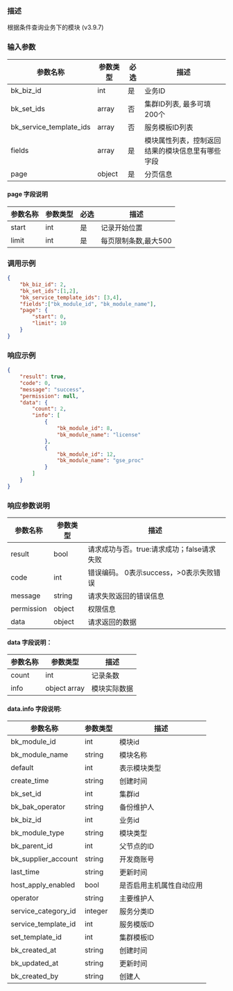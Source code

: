 ### 描述

根据条件查询业务下的模块 (v3.9.7)

### 输入参数

| 参数名称                    | 参数类型   | 必选 | 描述                       |
|-------------------------|--------|----|--------------------------|
| bk_biz_id               | int    | 是  | 业务ID                     |
| bk_set_ids              | array  | 否  | 集群ID列表, 最多可填200个         |
| bk_service_template_ids | array  | 否  | 服务模板ID列表                 |
| fields                  | array  | 是  | 模块属性列表，控制返回结果的模块信息里有哪些字段 |
| page                    | object | 是  | 分页信息                     |

#### page 字段说明

| 参数名称  | 参数类型 | 必选 | 描述           |
|-------|------|----|--------------|
| start | int  | 是  | 记录开始位置       |
| limit | int  | 是  | 每页限制条数,最大500 |

### 调用示例

```json
{
    "bk_biz_id": 2,
    "bk_set_ids":[1,2],
    "bk_service_template_ids": [3,4],
    "fields":["bk_module_id", "bk_module_name"],
    "page": {
        "start": 0,
        "limit": 10
    }
}
```

### 响应示例

```json
{
    "result": true,
    "code": 0,
    "message": "success",
    "permission": null,
    "data": {
        "count": 2,
        "info": [
            {
                "bk_module_id": 8,
                "bk_module_name": "license"
            },
            {
                "bk_module_id": 12,
                "bk_module_name": "gse_proc"
            }
        ]
    }
}
```

### 响应参数说明

| 参数名称       | 参数类型   | 描述                         |
|------------|--------|----------------------------|
| result     | bool   | 请求成功与否。true:请求成功；false请求失败 |
| code       | int    | 错误编码。 0表示success，>0表示失败错误  |
| message    | string | 请求失败返回的错误信息                |
| permission | object | 权限信息                       |
| data       | object | 请求返回的数据                    |

#### data 字段说明：

| 参数名称  | 参数类型         | 描述     |
|-------|--------------|--------|
| count | int          | 记录条数   |
| info  | object array | 模块实际数据 |

#### data.info 字段说明:

| 参数名称                | 参数类型    | 描述           |
|---------------------|---------|--------------|
| bk_module_id        | int     | 模块id         |
| bk_module_name      | string  | 模块名称         |
| default             | int     | 表示模块类型       |
| create_time         | string  | 创建时间         |
| bk_set_id           | int     | 集群id         |
| bk_bak_operator     | string  | 备份维护人        |
| bk_biz_id           | int     | 业务id         |
| bk_module_type      | string  | 模块类型         |
| bk_parent_id        | int     | 父节点的ID       |
| bk_supplier_account | string  | 开发商账号        |
| last_time           | string  | 更新时间         |
| host_apply_enabled  | bool    | 是否启用主机属性自动应用 |
| operator            | string  | 主要维护人        |
| service_category_id | integer | 服务分类ID       |
| service_template_id | int     | 服务模版ID       |
| set_template_id     | int     | 集群模板ID       |
| bk_created_at       | string  | 创建时间         |
| bk_updated_at       | string  | 更新时间         |
| bk_created_by       | string  | 创建人          |
